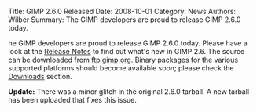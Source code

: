 Title: GIMP 2.6.0 Released
Date: 2008-10-01
Category: News
Authors: Wilber
Summary: The GIMP developers are proud to release GIMP 2.6.0 today.

he GIMP developers are proud to release GIMP 2.6.0 today. Please have a look at the [Release Notes](http://gimp.org/release-notes/gimp-2.6.html) to find out what's new in GIMP 2.6. The source can be downloaded from [ftp.gimp.org](http://gimp.org/downloads/#mirrors). Binary packages for the various supported platforms should become available soon; please check the [Downloads](http://gimp.org/downloads/) section.

**Update:** There was a minor glitch in the original 2.6.0 tarball. A new tarball has been uploaded that fixes this issue.
